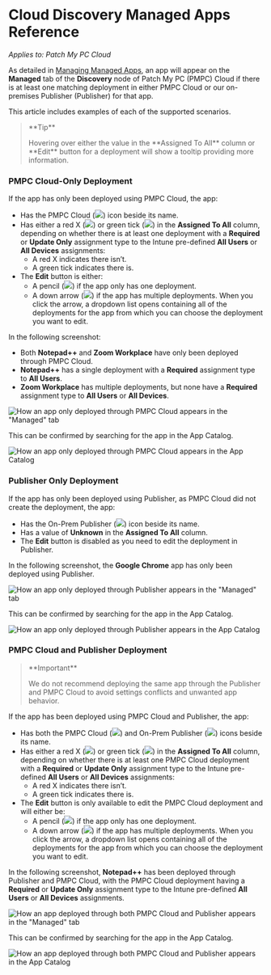 # Cloud Discovery Managed Apps Reference

_Applies to: Patch My PC Cloud_

As detailed in [Managing Managed Apps](manage-cloud-managed-apps.md), an app will appear on the **Managed** tab of the **Discovery** node of Patch My PC (PMPC) Cloud if there is at least one matching deployment in either PMPC Cloud or our on-premises Publisher (Publisher) for that app.

This article includes examples of each of the supported scenarios.

> \*\*Tip\*\*
>
> Hovering over either the value in the \*\*Assigned To All\*\* column or \*\*Edit\*\* button for a deployment will show a tooltip providing more information.

### PMPC Cloud-Only Deployment

If the app has only been deployed using PMPC Cloud, the app:

* Has the PMPC Cloud (![](../../_images/image-\(2124\).png%3E)) icon beside its name.
* Has either a red X (![](../../_images/image-\(379\).png)) or green tick (![](../../_images/image-\(380\).png)) in the **Assigned To All** column, depending on whether there is at least one deployment with a **Required** or **Update Only** assignment type to the Intune pre-defined **All Users** or **All Devices** assignments:
  * A red X indicates there isn’t.
  * A green tick indicates there is.
* The **Edit** button is either:
  * A pencil (![](../../_images/image-\(381\).png)) if the app only has one deployment.
  * A down arrow (![](../../_images/image-\(382\).png)) if the app has multiple deployments. When you click the arrow, a dropdown list opens containing all of the deployments for the app from which you can choose the deployment you want to edit.

In the following screenshot:

* Both **Notepad++** and **Zoom Workplace** have only been deployed through PMPC Cloud.
* **Notepad++** has a single deployment with a **Required** assignment type to **All Users**.
* **Zoom Workplace** has multiple deployments, but none have a **Required** assignment type to **All Users** or **All Devices**.

![How an app only deployed through PMPC Cloud appears in the "Managed" tab](../../_images/image-\(2127\).png)

This can be confirmed by searching for the app in the App Catalog.

![How an app only deployed through PMPC Cloud appears in the App Catalog](../../_images/image-\(384\).png)

### Publisher Only Deployment

If the app has only been deployed using Publisher, as PMPC Cloud did not create the deployment, the app:

* Has the On-Prem Publisher (![](../../_images/image-\(2125\).png%3E)) icon beside its name.
* Has a value of **Unknown** in the **Assigned To All** column.
* The **Edit** button is disabled as you need to edit the deployment in Publisher.

In the following screenshot, the **Google Chrome** app has only been deployed using Publisher.

![How an app only deployed through Publisher appears in the "Managed" tab](../../_images/image-\(2128\).png)

This can be confirmed by searching for the app in the App Catalog.

![How an app only deployed through Publisher appears in the App Catalog](../../_images/image-\(2129\).png)

### PMPC Cloud and Publisher Deployment

> \*\*Important\*\*
>
> We do not recommend deploying the same app through the Publisher and PMPC Cloud to avoid settings conflicts and unwanted app behavior.

If the app has been deployed using PMPC Cloud and Publisher, the app:

* Has both the PMPC Cloud (![](../../_images/image-\(2124\).png%3E)) and On-Prem Publisher (![](../../_images/image-\(2125\).png%3E)) icons beside its name.
* Has either a red X (![](../../_images/image-\(387\).png)) or green tick (![](../../_images/image-\(389\).png)) in the **Assigned To All** column, depending on whether there is at least one PMPC Cloud deployment with a **Required** or **Update Only** assignment type to the Intune pre-defined **All Users** or **All Devices** assignments:
  * A red X indicates there isn’t.
  * A green tick indicates there is.
* The **Edit** button is only available to edit the PMPC Cloud deployment and will either be:
  * A pencil (![](../../_images/image-\(390\).png)) if the app only has one deployment.
  * A down arrow (![](../../_images/image-\(391\).png)) if the app has multiple deployments. When you click the arrow, a dropdown list opens containing all of the deployments for the app from which you can choose the deployment you want to edit.

In the following screenshot, **Notepad++** has been deployed through Publisher and PMPC Cloud, with the PMPC Cloud deployment having a **Required** or **Update Only** assignment type to the Intune pre-defined **All Users** or **All Devices** assignments.

![How an app deployed through both PMPC Cloud and Publisher appears in the "Managed" tab](../../_images/image-\(2130\).png)

This can be confirmed by searching for the app in the App Catalog.

![How an app deployed through both PMPC Cloud and Publisher appears in the App Catalog](../../_images/image-\(2131\).png)
